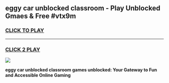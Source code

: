 
## eggy car unblocked classroom - Play Unblocked Gmaes & Free #vtx9m
<h3>
<a href="https://news.freeplayer.one?title=eggy_car_unblocked_classroom&ref=26F">CLICK TO PLAY</a></h3>
<hr>

<h3>
<a href="https://news.freeplayer.one?title=eggy_car_unblocked_classroom&ref=26F">CLICK 2 PLAY</a>
  
</h3>

<a href="https://news.freeplayer.one?title=eggy_car_unblocked_classroom&ref=26F/"><img src="https://clearcache.store/games.png"></a>


**eggy car unblocked classroom games unblocked: Your Gateway to Fun and Accessible Online Gaming**
